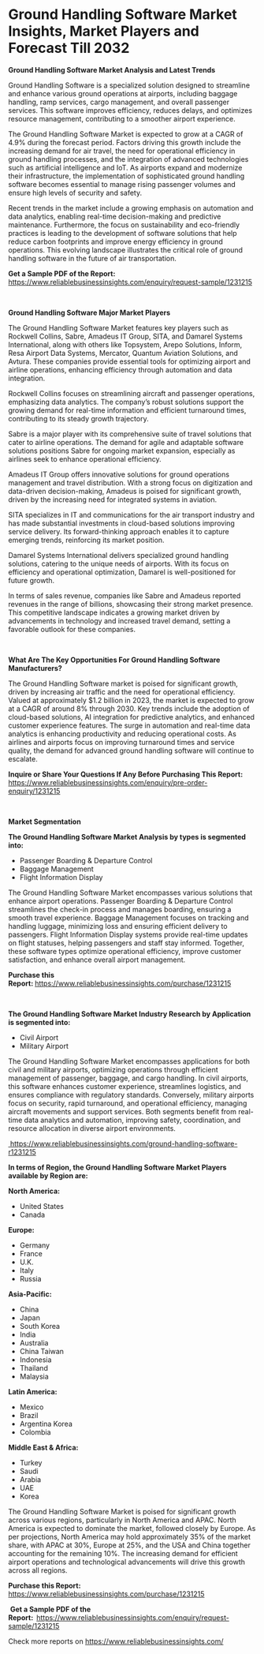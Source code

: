 <p><h1>Ground Handling Software Market Insights, Market Players and Forecast Till 2032</h1></p><p><strong>Ground Handling Software Market Analysis and Latest Trends</strong></p>
<p><p>Ground Handling Software is a specialized solution designed to streamline and enhance various ground operations at airports, including baggage handling, ramp services, cargo management, and overall passenger services. This software improves efficiency, reduces delays, and optimizes resource management, contributing to a smoother airport experience.</p><p>The Ground Handling Software Market is expected to grow at a CAGR of 4.9% during the forecast period. Factors driving this growth include the increasing demand for air travel, the need for operational efficiency in ground handling processes, and the integration of advanced technologies such as artificial intelligence and IoT. As airports expand and modernize their infrastructure, the implementation of sophisticated ground handling software becomes essential to manage rising passenger volumes and ensure high levels of security and safety.</p><p>Recent trends in the market include a growing emphasis on automation and data analytics, enabling real-time decision-making and predictive maintenance. Furthermore, the focus on sustainability and eco-friendly practices is leading to the development of software solutions that help reduce carbon footprints and improve energy efficiency in ground operations. This evolving landscape illustrates the critical role of ground handling software in the future of air transportation.</p></p>
<p><strong>Get a Sample PDF of the Report:&nbsp;</strong> <a href="https://www.reliablebusinessinsights.com/enquiry/request-sample/1231215?utm_campaign=2734&utm_medium=2&utm_source=Github&utm_content=ia&utm_term=11032025&utm_id=ground-handling-software">https://www.reliablebusinessinsights.com/enquiry/request-sample/1231215</a></p>
<p>&nbsp;</p>
<p><strong>Ground Handling Software Major Market Players</strong></p>
<p><p>The Ground Handling Software Market features key players such as Rockwell Collins, Sabre, Amadeus IT Group, SITA, and Damarel Systems International, along with others like Topsystem, Arepo Solutions, Inform, Resa Airport Data Systems, Mercator, Quantum Aviation Solutions, and Avtura. These companies provide essential tools for optimizing airport and airline operations, enhancing efficiency through automation and data integration.</p><p>Rockwell Collins focuses on streamlining aircraft and passenger operations, emphasizing data analytics. The company’s robust solutions support the growing demand for real-time information and efficient turnaround times, contributing to its steady growth trajectory. </p><p>Sabre is a major player with its comprehensive suite of travel solutions that cater to airline operations. The demand for agile and adaptable software solutions positions Sabre for ongoing market expansion, especially as airlines seek to enhance operational efficiency.</p><p>Amadeus IT Group offers innovative solutions for ground operations management and travel distribution. With a strong focus on digitization and data-driven decision-making, Amadeus is poised for significant growth, driven by the increasing need for integrated systems in aviation.</p><p>SITA specializes in IT and communications for the air transport industry and has made substantial investments in cloud-based solutions improving service delivery. Its forward-thinking approach enables it to capture emerging trends, reinforcing its market position.</p><p>Damarel Systems International delivers specialized ground handling solutions, catering to the unique needs of airports. With its focus on efficiency and operational optimization, Damarel is well-positioned for future growth.</p><p>In terms of sales revenue, companies like Sabre and Amadeus reported revenues in the range of billions, showcasing their strong market presence. This competitive landscape indicates a growing market driven by advancements in technology and increased travel demand, setting a favorable outlook for these companies.</p></p>
<p>&nbsp;</p>
<p><strong>What Are The Key Opportunities For Ground Handling Software Manufacturers?</strong></p>
<p><p>The Ground Handling Software market is poised for significant growth, driven by increasing air traffic and the need for operational efficiency. Valued at approximately $1.2 billion in 2023, the market is expected to grow at a CAGR of around 8% through 2030. Key trends include the adoption of cloud-based solutions, AI integration for predictive analytics, and enhanced customer experience features. The surge in automation and real-time data analytics is enhancing productivity and reducing operational costs. As airlines and airports focus on improving turnaround times and service quality, the demand for advanced ground handling software will continue to escalate.</p></p>
<p><strong>Inquire or Share Your Questions If Any Before Purchasing This Report:</strong> <a href="https://www.reliablebusinessinsights.com/enquiry/pre-order-enquiry/1231215?utm_campaign=2734&utm_medium=2&utm_source=Github&utm_content=ia&utm_term=11032025&utm_id=ground-handling-software">https://www.reliablebusinessinsights.com/enquiry/pre-order-enquiry/1231215</a></p>
<p>&nbsp;</p>
<p><strong>Market Segmentation</strong></p>
<p><strong>The Ground Handling Software Market Analysis by types is segmented into:</strong></p>
<p><ul><li>Passenger Boarding & Departure Control</li><li>Baggage Management</li><li>Flight Information Display</li></ul></p>
<p><p>The Ground Handling Software Market encompasses various solutions that enhance airport operations. Passenger Boarding & Departure Control streamlines the check-in process and manages boarding, ensuring a smooth travel experience. Baggage Management focuses on tracking and handling luggage, minimizing loss and ensuring efficient delivery to passengers. Flight Information Display systems provide real-time updates on flight statuses, helping passengers and staff stay informed. Together, these software types optimize operational efficiency, improve customer satisfaction, and enhance overall airport management.</p></p>
<p><strong>Purchase this Report:&nbsp;</strong><a href="https://www.reliablebusinessinsights.com/purchase/1231215?utm_campaign=2734&utm_medium=2&utm_source=Github&utm_content=ia&utm_term=11032025&utm_id=ground-handling-software">https://www.reliablebusinessinsights.com/purchase/1231215</a></p>
<p>&nbsp;</p>
<p><strong>The Ground Handling Software Market Industry Research by Application is segmented into:</strong></p>
<p><ul><li>Civil Airport</li><li>Military Airport</li></ul></p>
<p><p>The Ground Handling Software Market encompasses applications for both civil and military airports, optimizing operations through efficient management of passenger, baggage, and cargo handling. In civil airports, this software enhances customer experience, streamlines logistics, and ensures compliance with regulatory standards. Conversely, military airports focus on security, rapid turnaround, and operational efficiency, managing aircraft movements and support services. Both segments benefit from real-time data analytics and automation, improving safety, coordination, and resource allocation in diverse airport environments.</p></p>
<p><a href="https://www.reliablebusinessinsights.com/ground-handling-software-r1231215?utm_campaign=2734&utm_medium=2&utm_source=Github&utm_content=ia&utm_term=11032025&utm_id=ground-handling-software">&nbsp;https://www.reliablebusinessinsights.com/ground-handling-software-r1231215</a></p>
<p><strong>In terms of Region, the Ground Handling Software Market Players available by Region are:</strong></p>
<p>
    <p> <strong> North America: </strong>
        <ul>
            <li>United States</li>
            <li>Canada</li>
        </ul>
        </p> 
    <p> <strong> Europe: </strong>
        <ul>
            <li>Germany</li>
            <li>France</li>
            <li>U.K.</li>
            <li>Italy</li>
            <li>Russia</li>
        </ul>
        </p> 
    <p> <strong> Asia-Pacific: </strong>
        <ul>
            <li>China</li>
            <li>Japan</li>
            <li>South Korea</li>
            <li>India</li>
            <li>Australia</li>
            <li>China Taiwan</li>
            <li>Indonesia</li>
            <li>Thailand</li>
            <li>Malaysia</li>
        </ul>
        </p> 
    <p> <strong> Latin America: </strong>
        <ul>
            <li>Mexico</li>
            <li>Brazil</li>
            <li>Argentina Korea</li>
            <li>Colombia</li>
        </ul>
        </p> 
    <p> <strong> Middle East & Africa: </strong>
        <ul>
            <li>Turkey</li>
            <li>Saudi</li>
            <li>Arabia</li>
            <li>UAE</li>
            <li>Korea</li>
        </ul>
    </p>
    </p>
<p><p>The Ground Handling Software Market is poised for significant growth across various regions, particularly in North America and APAC. North America is expected to dominate the market, followed closely by Europe. As per projections, North America may hold approximately 35% of the market share, with APAC at 30%, Europe at 25%, and the USA and China together accounting for the remaining 10%. The increasing demand for efficient airport operations and technological advancements will drive this growth across all regions.</p></p>
<p><strong>Purchase this Report: </strong><a href="https://www.reliablebusinessinsights.com/purchase/1231215?utm_campaign=2734&utm_medium=2&utm_source=Github&utm_content=ia&utm_term=11032025&utm_id=ground-handling-software">https://www.reliablebusinessinsights.com/purchase/1231215</a></p>
<p>&nbsp;<strong>Get a Sample PDF of the Report:&nbsp;&nbsp;</strong><a href="https://www.reliablebusinessinsights.com/enquiry/request-sample/1231215?utm_campaign=2734&utm_medium=2&utm_source=Github&utm_content=ia&utm_term=11032025&utm_id=ground-handling-software">https://www.reliablebusinessinsights.com/enquiry/request-sample/1231215</a></p>
<p><strong></strong></p>
<p>Check more reports on <a href="https://www.reliablebusinessinsights.com/?utm_campaign=2734&utm_medium=2&utm_source=Github&utm_content=ia&utm_term=11032025&utm_id=ground-handling-software">https://www.reliablebusinessinsights.com/</a></p>